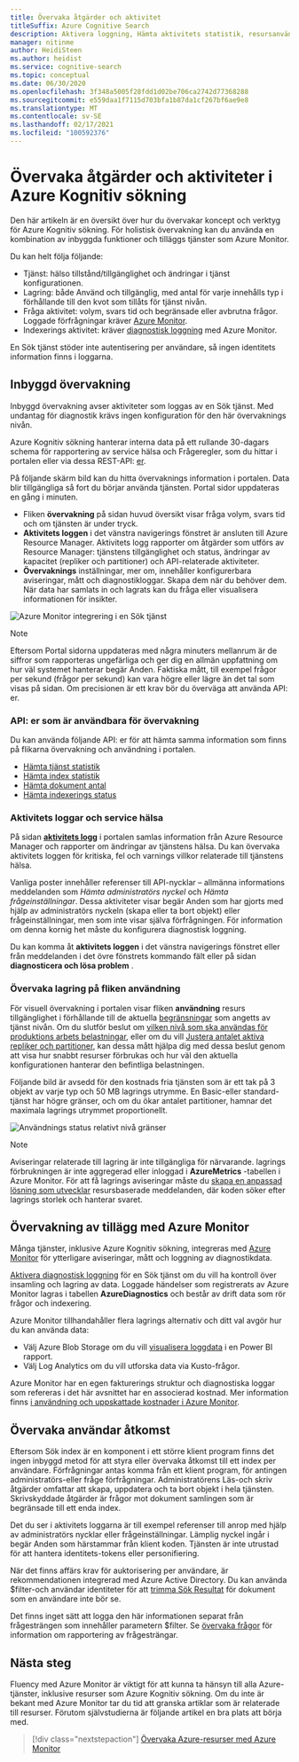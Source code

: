 ```yaml
---
title: Övervaka åtgärder och aktivitet
titleSuffix: Azure Cognitive Search
description: Aktivera loggning, Hämta aktivitets statistik, resursanvändning och andra system data från en Azure Kognitiv sökning-tjänst.
manager: nitinme
author: HeidiSteen
ms.author: heidist
ms.service: cognitive-search
ms.topic: conceptual
ms.date: 06/30/2020
ms.openlocfilehash: 3f348a5005f28fdd1d02be706ca2742d77368288
ms.sourcegitcommit: e559daa1f7115d703bfa1b87da1cf267bf6ae9e8
ms.translationtype: MT
ms.contentlocale: sv-SE
ms.lasthandoff: 02/17/2021
ms.locfileid: "100592376"
---
```

# <a name="monitor-operations-and-activity-of-azure-cognitive-search"></a>Övervaka åtgärder och aktiviteter i Azure Kognitiv sökning

Den här artikeln är en översikt över hur du övervakar koncept och verktyg för Azure Kognitiv sökning. För holistisk övervakning kan du använda en kombination av inbyggda funktioner och tilläggs tjänster som Azure Monitor.

Du kan helt följa följande:

* Tjänst: hälso tillstånd/tillgänglighet och ändringar i tjänst konfigurationen.
* Lagring: både Använd och tillgänglig, med antal för varje innehålls typ i förhållande till den kvot som tillåts för tjänst nivån.
* Fråga aktivitet: volym, svars tid och begränsade eller avbrutna frågor. Loggade förfrågningar kräver [Azure Monitor](#add-azure-monitor).
* Indexerings aktivitet: kräver [diagnostisk loggning](#add-azure-monitor) med Azure Monitor.

En Sök tjänst stöder inte autentisering per användare, så ingen identitets information finns i loggarna.

## <a name="built-in-monitoring"></a>Inbyggd övervakning

Inbyggd övervakning avser aktiviteter som loggas av en Sök tjänst. Med undantag för diagnostik krävs ingen konfiguration för den här övervaknings nivån.

Azure Kognitiv sökning hanterar interna data på ett rullande 30-dagars schema för rapportering av service hälsa och Frågeregler, som du hittar i portalen eller via dessa REST-API: [er](#monitoring-apis).

På följande skärm bild kan du hitta övervaknings information i portalen. Data blir tillgängliga så fort du börjar använda tjänsten. Portal sidor uppdateras en gång i minuten.

* Fliken **övervakning** på sidan huvud översikt visar fråga volym, svars tid och om tjänsten är under tryck.
* **Aktivitets loggen** i det vänstra navigerings fönstret är ansluten till Azure Resource Manager. Aktivitets logg rapporter om åtgärder som utförs av Resource Manager: tjänstens tillgänglighet och status, ändringar av kapacitet (repliker och partitioner) och API-relaterade aktiviteter.
* **Övervaknings** inställningar, mer om, innehåller konfigurerbara aviseringar, mått och diagnostikloggar. Skapa dem när du behöver dem. När data har samlats in och lagrats kan du fråga eller visualisera informationen för insikter.

![Azure Monitor integrering i en Sök tjänst](./media/search-monitor-usage/azure-monitor-search.png
 "Azure Monitor integrering i en Sök tjänst")

> [!NOTE]
> Eftersom Portal sidorna uppdateras med några minuters mellanrum är de siffror som rapporteras ungefärliga och ger dig en allmän uppfattning om hur väl systemet hanterar begär Anden. Faktiska mått, till exempel frågor per sekund (frågor per sekund) kan vara högre eller lägre än det tal som visas på sidan. Om precisionen är ett krav bör du överväga att använda API: er.

<a name="monitoring-apis"> </a>

### <a name="apis-useful-for-monitoring"></a>API: er som är användbara för övervakning

Du kan använda följande API: er för att hämta samma information som finns på flikarna övervakning och användning i portalen.

* [Hämta tjänst statistik](/rest/api/searchservice/get-service-statistics)
* [Hämta index statistik](/rest/api/searchservice/get-index-statistics)
* [Hämta dokument antal](/rest/api/searchservice/count-documents)
* [Hämta indexerings status](/rest/api/searchservice/get-indexer-status)

### <a name="activity-logs-and-service-health"></a>Aktivitets loggar och service hälsa

På sidan [**aktivitets logg**](../azure-monitor/essentials/activity-log.md#view-the-activity-log) i portalen samlas information från Azure Resource Manager och rapporter om ändringar av tjänstens hälsa. Du kan övervaka aktivitets loggen för kritiska, fel och varnings villkor relaterade till tjänstens hälsa.

Vanliga poster innehåller referenser till API-nycklar – allmänna informations meddelanden som *Hämta administratörs nyckel* och *Hämta frågeinställningar*. Dessa aktiviteter visar begär Anden som har gjorts med hjälp av administratörs nyckeln (skapa eller ta bort objekt) eller frågeinställningar, men som inte visar själva förfrågningen. För information om denna kornig het måste du konfigurera diagnostisk loggning.

Du kan komma åt **aktivitets loggen** i det vänstra navigerings fönstret eller från meddelanden i det övre fönstrets kommando fält eller på sidan **diagnosticera och lösa problem** .

### <a name="monitor-storage-in-the-usage-tab"></a>Övervaka lagring på fliken användning

För visuell övervakning i portalen visar fliken **användning** resurs tillgänglighet i förhållande till de aktuella [begränsningar](search-limits-quotas-capacity.md) som angetts av tjänst nivån. Om du slutför beslut om [vilken nivå som ska användas för produktions arbets belastningar](search-sku-tier.md), eller om du vill [Justera antalet aktiva repliker och partitioner](search-capacity-planning.md), kan dessa mått hjälpa dig med dessa beslut genom att visa hur snabbt resurser förbrukas och hur väl den aktuella konfigurationen hanterar den befintliga belastningen.

Följande bild är avsedd för den kostnads fria tjänsten som är ett tak på 3 objekt av varje typ och 50 MB lagrings utrymme. En Basic-eller standard-tjänst har högre gränser, och om du ökar antalet partitioner, hamnar det maximala lagrings utrymmet proportionellt.

![Användnings status relativt nivå gränser](./media/search-monitor-usage/usage-tab.png
 "Användnings status relativt nivå gränser")

> [!NOTE]
> Aviseringar relaterade till lagring är inte tillgängliga för närvarande. lagrings förbrukningen är inte aggregerad eller inloggad i **AzureMetrics** -tabellen i Azure Monitor. För att få lagrings aviseringar måste du [skapa en anpassad lösning som utvecklar](../azure-monitor/insights/solutions.md) resursbaserade meddelanden, där koden söker efter lagrings storlek och hanterar svaret.

<a name="add-azure-monitor"></a>

## <a name="add-on-monitoring-with-azure-monitor"></a>Övervakning av tillägg med Azure Monitor

Många tjänster, inklusive Azure Kognitiv sökning, integreras med [Azure Monitor](../azure-monitor/index.yml) för ytterligare aviseringar, mått och loggning av diagnostikdata. 

[Aktivera diagnostisk loggning](search-monitor-logs.md) för en Sök tjänst om du vill ha kontroll över insamling och lagring av data. Loggade händelser som registrerats av Azure Monitor lagras i tabellen **AzureDiagnostics** och består av drift data som rör frågor och indexering.

Azure Monitor tillhandahåller flera lagrings alternativ och ditt val avgör hur du kan använda data:

* Välj Azure Blob Storage om du vill [visualisera loggdata](search-monitor-logs-powerbi.md) i en Power BI rapport.
* Välj Log Analytics om du vill utforska data via Kusto-frågor.

Azure Monitor har en egen fakturerings struktur och diagnostiska loggar som refereras i det här avsnittet har en associerad kostnad. Mer information finns [i användning och uppskattade kostnader i Azure Monitor](../azure-monitor//usage-estimated-costs.md).

## <a name="monitor-user-access"></a>Övervaka användar åtkomst

Eftersom Sök index är en komponent i ett större klient program finns det ingen inbyggd metod för att styra eller övervaka åtkomst till ett index per användare. Förfrågningar antas komma från ett klient program, för antingen administratörs-eller fråge förfrågningar. Administratörens Läs-och skriv åtgärder omfattar att skapa, uppdatera och ta bort objekt i hela tjänsten. Skrivskyddade åtgärder är frågor mot dokument samlingen som är begränsade till ett enda index. 

Det du ser i aktivitets loggarna är till exempel referenser till anrop med hjälp av administratörs nycklar eller frågeinställningar. Lämplig nyckel ingår i begär Anden som härstammar från klient koden. Tjänsten är inte utrustad för att hantera identitets-tokens eller personifiering.

När det finns affärs krav för auktorisering per användare, är rekommendationen integrerad med Azure Active Directory. Du kan använda $filter-och användar identiteter för att [trimma Sök Resultat](search-security-trimming-for-azure-search-with-aad.md) för dokument som en användare inte bör se. 

Det finns inget sätt att logga den här informationen separat från frågesträngen som innehåller parametern $filter. Se [övervaka frågor](search-monitor-queries.md) för information om rapportering av frågesträngar.

## <a name="next-steps"></a>Nästa steg

Fluency med Azure Monitor är viktigt för att kunna ta hänsyn till alla Azure-tjänster, inklusive resurser som Azure Kognitiv sökning. Om du inte är bekant med Azure Monitor tar du tid att granska artiklar som är relaterade till resurser. Förutom självstudierna är följande artikel en bra plats att börja med.

> [!div class="nextstepaction"]
> [Övervaka Azure-resurser med Azure Monitor](../azure-monitor/essentials/monitor-azure-resource.md)